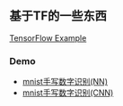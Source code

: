 ## 基于TF的一些东西

[TensorFlow Example](/TensorFlowExample.ipynb)

### Demo

* [mnist手写数字识别(NN)](/basic_mnist_demo.py)
* [mnist手写数字识别(CNN)](/mnist_cnn_demo.py)


